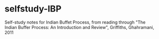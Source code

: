 # selfstudy-IBP
Self-study notes for Indian Buffet Process, from reading through "The Indian Buffer Process: An Introduction and Review", Griffiths, Ghahramani, 2011
